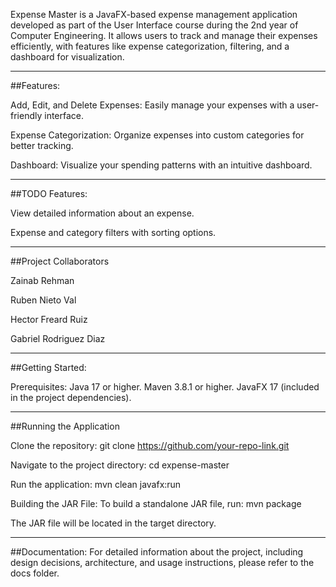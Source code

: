 Expense Master is a JavaFX-based expense management application developed as part of the User Interface course during the 2nd year of Computer Engineering. It allows users to track and manage their expenses efficiently, with features like expense categorization, filtering, and a dashboard for visualization.


-----------------------------------------------------------------------------------------------------------------------------------------------------------------------------------------------------------
##Features:

Add, Edit, and Delete Expenses: Easily manage your expenses with a user-friendly interface.

Expense Categorization: Organize expenses into custom categories for better tracking.

Dashboard: Visualize your spending patterns with an intuitive dashboard.

----------------------------------------------------------------------------------------------------------------------------------------------------------------------------------------------------------------

##TODO Features:

View detailed information about an expense.

Expense and category filters with sorting options.

-----------------------------------------------------------------------------------------------------------------------------------------------------------------------------------------------------------

##Project Collaborators

Zainab Rehman

Ruben Nieto Val

Hector Freard Ruiz

Gabriel Rodriguez Diaz

-----------------------------------------------------------------------------------------------------------------------------------------------------------------------------------------------------------

##Getting Started: 

Prerequisites: 
Java 17 or higher.
Maven 3.8.1 or higher.
JavaFX 17 (included in the project dependencies).

-----------------------------------------------------------------------------------------------------------------------------------------------------------------------------------------------------------

##Running the Application

Clone the repository:
git clone https://github.com/your-repo-link.git

Navigate to the project directory:
cd expense-master

Run the application:
mvn clean javafx:run

Building the JAR File:
To build a standalone JAR file, run:
mvn package

The JAR file will be located in the target directory.

-----------------------------------------------------------------------------------------------------------------------------------------------------------------------------------------------------------

##Documentation:
For detailed information about the project, including design decisions, architecture, and usage instructions, please refer to the docs folder.
